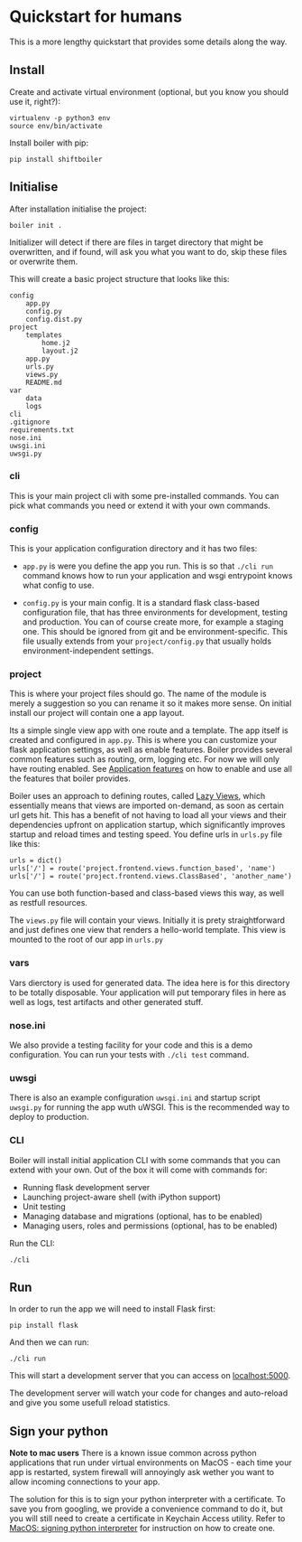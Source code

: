 # Quickstart for humans

This is a more lengthy quickstart that provides some details along the way.

## Install

Create and activate virtual environment (optional, but you know you should use it, right?):

```
virtualenv -p python3 env
source env/bin/activate
```

Install boiler with pip:

```
pip install shiftboiler
```

## Initialise

After installation initialise the project:

```
boiler init .
```

Initializer will detect if there are files in target directory that might be overwritten, and if found, will ask you what you want to do, skip these files or overwrite them.

This will create a basic project structure that looks like this:

```
config
    app.py
    config.py
    config.dist.py
project
    templates
        home.j2
        layout.j2
    app.py
    urls.py
    views.py
    README.md
var
    data
    logs
cli
.gitignore
requirements.txt
nose.ini
uwsgi.ini
uwsgi.py
```

### cli

This is your main project cli with some pre-installed commands. You can pick what commands you need or extend it with your own commands.


### config
This is your application configuration directory and it has two files:

  * `app.py` is were you define the app you run. This is so that `./cli run` command knows how to run your application and wsgi entrypoint knows what config to use.

  * `config.py` is your main config. It is a standard flask class-based configuration file, that has three environments for development, testing and production. You can of course create more, for example a staging one. This should be ignored from git and be environment-specific. This file usually extends from your `project/config.py` that usually holds environment-independent settings.


### project
This is where your project files should go. The name of the module is merely a suggestion so you can rename it so it makes more sense. On initial install our project will contain one a app layout.

Its a simple single view app with one route and a template. The app itself is created and configured in `app.py`. This is where you can customize your flask application settings, as well as enable features. Boiler provides several common features such as routing, orm, logging etc. For now we will only have routing enabled. See [Application features](features.md) on how to enable and use all the features that boiler provides.


Boiler uses an approach to defining routes, called [Lazy Views](http://flask.pocoo.org/docs/0.11/patterns/lazyloading/), which essentially means that views are imported on-demand, as soon as certain url gets hit. This has a benefit of not having to load all your views and their dependencies upfront on application startup, which significantly improves startup and reload times and testing speed. You define urls in `urls.py` file like this:

```
urls = dict()
urls['/'] = route('project.frontend.views.function_based', 'name')
urls['/'] = route('project.frontend.views.ClassBased', 'another_name')
```
You can use both function-based and class-based views this way, as well as restfull resources.

The `views.py` file will contain your views. Initially it is prety straightforward and just defines one view that renders a hello-world template. This view is mounted to the root of our app in `urls.py`


### vars

Vars dierctory is used for generated data. The idea here is for this directory to be totally disposable. Your application will put temporary files in here as well as logs, test artifacts and other generated stuff.

### nose.ini

We also provide a testing facility for your code and this is a demo configuration. You can run your tests with `./cli test` command.

### uwsgi

There is also an example configuration `uwsgi.ini` and startup script `uwsgi.py` for running the app wuth uWSGI. This is the recommended way to deploy to production.



### CLI

Boiler will install initial application CLI with some commands that you can extend with your own. Out of the box it will come with commands for:

  * Running flask development server
  * Launching project-aware shell (with iPython support)
  * Unit testing
  * Managing database and migrations (optional, has to be enabled)
  * Managing users, roles and permissions (optional, has to be enabled)


Run the CLI:

```
./cli
```



## Run

In order to run the app we will need to install Flask first:

```
pip install flask
```

And then we can run:

```
./cli run
```

This will start a development server that you can access on [localhost:5000](http://localhost:5000).

The development server will watch your code for changes and auto-reload and give you some usefull reload statistics.

## Sign your python

**Note to mac users** There is a known issue common across python applications that run under virtual environments on MacOS - each time your app is restarted, system firewall will annoyingly ask wether you want to allow incoming connections to your app.

The solution for this is to sign your python interpreter with a certificate. To save you from googling, we provide a convenience command to do it, but you will still need to create a certificate in Keychain Access utility. Refer to [MacOS: signing python interpreter](sign_python.md) for instruction on how to create one.
